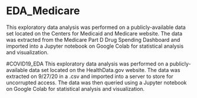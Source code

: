 # EDA_Medicare
This exploratory data analysis was performed on a publicly-available data set located on the Centers for Medicaid and Medicare website. The data was extracted from the Medicare Part D Drug Spending Dashboard and imported into a Jupyter notebook on Google Colab for statistical analysis and visualization.

#COVID19_EDA
This exploratory data analysis was performed on a publicly-available data set located on the HealthData.gov website. The data was extracted on 9/27/20 in a .csv and imported into a server to store for uncorrupted access. The data was then queried using a Jupyter notebook on Google Colab for statistical analysis and visualization.
